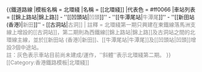 {{鐵道路線
|模板名稱 = 北環綫
|名稱 = [[北環綫]]
|代表色 = #ff0066
|車站列表 = [[錦上路站|錦上路]] - ''[[凹頭站|<span style="color: #888888;">凹頭</span>]]'' - ''[[牛潭尾站|<span style="color: #888888;">牛潭尾</span>]]'' - ''[[新田站 (香港)|<span style="color: #888888;">新田</span>]]'' - [[古洞站|<span style="color: #888888;">古洞]]
| 註釋 = 北環綫第一期只興建在東鐵線落馬洲支線上增設的[[古洞站]]，第二期則為西鐵線[[錦上路站|錦上路]]及古洞站之間的北環線主線，並於[[新田站 (香港)|新田]]、[[牛潭尾站|牛潭尾]]及[[凹頭站|凹頭]]增設3個中途站。<br/>註：<span style="color: #888888;">灰色</span>表示車站目前尚未建成/運作，''斜體''表示北環綫第二期。
}}<noinclude>[[Category:香港鐵路模板|北環綫]]</noinclude>